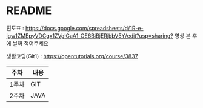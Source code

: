 # README
  
진도표 : <https://docs.google.com/spreadsheets/d/1R-e-igw1ZMEpyVDCgx1ZVglGaA1_OE6BiBjERjbbV5Y/edit?usp=sharing?>
영상 본 후에 날짜 적어주세요

생활코딩(Git1) : <https://opentutorials.org/course/3837>

|주차|내용|
|------|---|
|1주차|GIT|
|2주차|JAVA|

